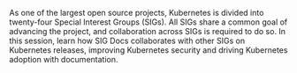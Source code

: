 As one of the largest open source projects, Kubernetes is divided into twenty-four Special Interest Groups (SIGs). 
All SIGs share a common goal of advancing the project, and collaboration across SIGs is required to do so. 
In this session, learn how SIG Docs collaborates with other SIGs on Kubernetes releases, improving Kubernetes security and driving Kubernetes adoption with documentation.
